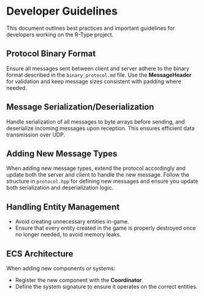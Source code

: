 
# Developer Guidelines

This document outlines best practices and important guidelines for developers working on the R-Type project.

## Protocol Binary Format

Ensure all messages sent between client and server adhere to the binary format described in the `binary_protocol.md` file. Use the **MessageHeader** for validation and keep message sizes consistent with padding where needed.

## Message Serialization/Deserialization

Handle serialization of all messages to byte arrays before sending, and deserialize incoming messages upon reception. This ensures efficient data transmission over UDP.

## Adding New Message Types

When adding new message types, extend the protocol accordingly and update both the server and client to handle the new message. Follow the structure in `protocol.hpp` for defining new messages and ensure you update both serialization and deserialization logic.

## Handling Entity Management

- Avoid creating unnecessary entities in-game.
- Ensure that every entity created in the game is properly destroyed once no longer needed, to avoid memory leaks.

## ECS Architecture

When adding new components or systems:
- Register the new component with the **Coordinator**.
- Define the system signature to ensure it operates on the correct entities.
